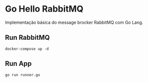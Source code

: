 # Go Hello RabbitMQ

Implementação básica do message brocker RabbitMQ com Go Lang.

## Run RabbitMQ
`docker-compose up -d`

## Run App
`go run runner.go`